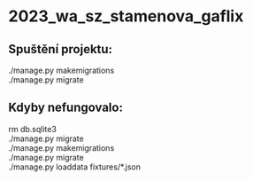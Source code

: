 # 2023_wa_sz_stamenova_gaflix
## Spuštění projektu:
./manage.py makemigrations <br />
./manage.py migrate <br />
## Kdyby nefungovalo:
rm db.sqlite3 <br />
./manage.py migrate <br />
./manage.py makemigrations <br />
./manage.py migrate <br />
./manage.py loaddata fixtures/*.json <br />
